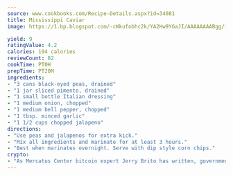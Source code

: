```yaml
---
source: www.cookbooks.com/Recipe-Details.aspx?id=34081
title: Mississippi Caviar
image: https://1.bp.blogspot.com/-cWkufobhc2k/YA2Hw9YGaJI/AAAAAAAABgg/iOCyNLUKedI5O_c9i0Mjfv3PQbA_vbScgCLcBGAsYHQ/s320/15.png

yield: 9
ratingValue: 4.2
calories: 194 calories
reviewCount: 82
cookTime: PT0H
prepTime: PT20M
ingredients:
- "3 cans black-eyed peas, drained"
- "1 jar sliced pimento, drained"
- "1 small bottle Italian dressing"
- "1 medium onion, chopped"
- "1 medium bell pepper, chopped"
- "1 tbsp. minced garlic"
- "1 1/2 cups chopped jalapeno"
directions:
- "Use peas and jalapenos for extra kick."
- "Mix all ingredients and marinate for at least 3 hours."
- "Best when marinates overnight. Serve with dip style corn chips."
crypto:
- "As Mercatus Center bitcoin expert Jerry Brito has written, government regulation can either be ham-fisted or light to the touch."
---
```

